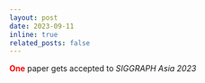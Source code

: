 ```yaml
---
layout: post
date: 2023-09-11
inline: true
related_posts: false
---
```



<b><font color="red" >One</font></b> paper gets accepted to <i>SIGGRAPH Asia 2023</i>
